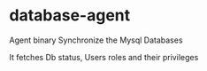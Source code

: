 # database-agent

Agent binary Synchronize the Mysql Databases

It fetches Db status, Users roles and their privileges
